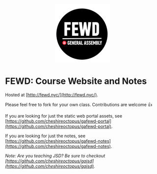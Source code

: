 <p align="center">
	<img src="img/fewd-logo.png" />
</p>

# FEWD: Course Website and Notes

Hosted at [http://fewd.nyc/](http://fewd.nyc/).

Please feel free to fork for your own class. Contributions are welcome 👍

If you are looking for just the static web portal assets, see [https://github.com/cheshireoctopus/gafewd-portal](https://github.com/cheshireoctopus/gafewd-portal).

If you are looking for just the notes, see [https://github.com/cheshireoctopus/gafewd-notes](https://github.com/cheshireoctopus/gafewd-notes).

*Note: Are you teaching JSD? Be sure to checkout [https://github.com/cheshireoctopus/gajsd](https://github.com/cheshireoctopus/gajsd).*
